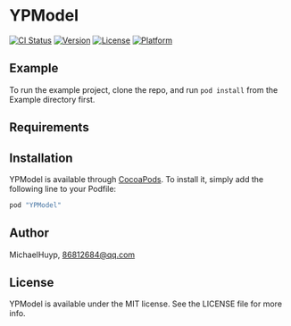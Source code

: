 # YPModel

[![CI Status](http://img.shields.io/travis/MichaelHuyp/YPModel.svg?style=flat)](https://travis-ci.org/MichaelHuyp/YPModel)
[![Version](https://img.shields.io/cocoapods/v/YPModel.svg?style=flat)](http://cocoapods.org/pods/YPModel)
[![License](https://img.shields.io/cocoapods/l/YPModel.svg?style=flat)](http://cocoapods.org/pods/YPModel)
[![Platform](https://img.shields.io/cocoapods/p/YPModel.svg?style=flat)](http://cocoapods.org/pods/YPModel)

## Example

To run the example project, clone the repo, and run `pod install` from the Example directory first.

## Requirements

## Installation

YPModel is available through [CocoaPods](http://cocoapods.org). To install
it, simply add the following line to your Podfile:

```ruby
pod "YPModel"
```

## Author

MichaelHuyp, 86812684@qq.com

## License

YPModel is available under the MIT license. See the LICENSE file for more info.
